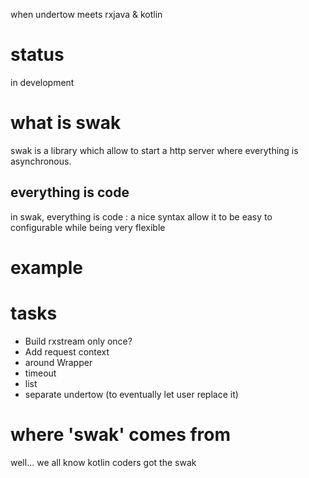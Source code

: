 when undertow meets rxjava & kotlin

# status
in development

# what is swak
swak is a library which allow to start a http server where everything is asynchronous.

## everything is code
in swak, everything is code : a nice syntax allow it to be easy to configurable
while being very flexible

# example

# tasks
* Build rxstream only once?
* Add request context
* around Wrapper
 * timeout
* list 
* separate undertow (to eventually let user replace it)

# where 'swak' comes from
well... we all know kotlin coders got the swak
